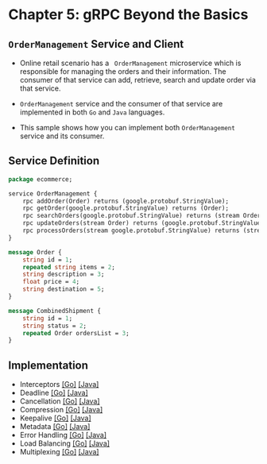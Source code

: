 # Chapter 5: gRPC Beyond the Basics

## ``OrderManagement`` Service and Client 

- Online retail scenario has a `` OrderManagement`` microservice which is responsible for managing the orders and
 their information. The consumer of that service can add, retrieve, search and update order via that service. 

- ``OrderManagement`` service and the consumer of that service are implemented in both ``Go`` and ``Java`` languages.

- This sample shows how you can implement both ``OrderManagement`` service and its consumer.

## Service Definition 

```proto
package ecommerce;

service OrderManagement {
    rpc addOrder(Order) returns (google.protobuf.StringValue);
    rpc getOrder(google.protobuf.StringValue) returns (Order);
    rpc searchOrders(google.protobuf.StringValue) returns (stream Order);
    rpc updateOrders(stream Order) returns (google.protobuf.StringValue);
    rpc processOrders(stream google.protobuf.StringValue) returns (stream CombinedShipment);
}

message Order {
    string id = 1;
    repeated string items = 2;
    string description = 3;
    float price = 4;
    string destination = 5;
}

message CombinedShipment {
    string id = 1;
    string status = 2;
    repeated Order ordersList = 3;
}
```

## Implementation

- Interceptors [[Go]](interceptors/order-service/go/README.md) [[Java]](interceptors/order-service/java/README.md) 
- Deadline [[Go]](deadlines/order-service/go/README.md) [[Java]](deadlines/order-service/java/README.md)
- Cancellation [[Go]](cancellation/order-service/go/README.md) [[Java]](cancellation/order-service/java/README.md)
- Compression [[Go]](compression/order-service/go/README.md) [[Java]](compression/order-service/java/README.md)
- Keepalive [[Go]](keepalive/order-service/go/README.md) [[Java]](keepalive/order-service/java/README.md)
- Metadata [[Go]](metadata/order-service/go/README.md) [[Java]](metadata/order-service/java/README.md)
- Error Handling [[Go]](error-handling/order-service/go/README.md) [[Java]](error-handling/order-service/java/README.md)
- Load Balancing [[Go]](loadbalancing/echo/go/README.md) [[Java]](loadbalancing/echo/java/README.md)
- Multiplexing [[Go]](multiplexing/order-service/go/README.md) [[Java]](multiplexing/order-service/java/README.md)
